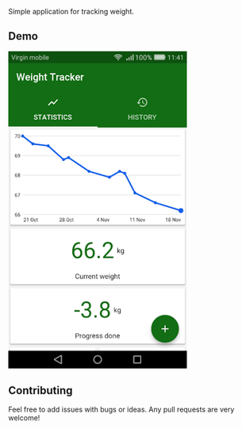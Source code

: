 Simple application for tracking weight.

## Demo

<img src="images/demo.png" width="360" alt="App Demo">

## Contributing

Feel free to add issues with bugs or ideas. Any pull requests are very welcome!
